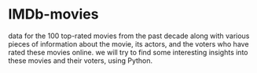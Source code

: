 # IMDb-movies
data for the 100 top-rated movies from the past decade along with various pieces of information about the movie, its actors, and the voters who have rated these movies online. we will try to find some interesting insights into these movies and their voters, using Python.
